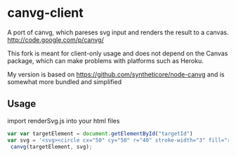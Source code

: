 # canvg-client

A port of canvg, which pareses svg input and renders the result to a canvas.
http://code.google.com/p/canvg/

This fork is meant for client-only usage and does not depend on the Canvas package,
which can make problems with platforms such as Heroku.

My version is based on https://github.com/syntheticore/node-canvg
and is somewhat more bundled and simplified

## Usage
import renderSvg.js into your html files
```` js
var var targetElement = document.getElementById("targetId")
var svg = '<svg><circle cx="50" cy="50" r="40" stroke-width="3" fill="red" /></svg>';
 canvg(targetElement, svg);

